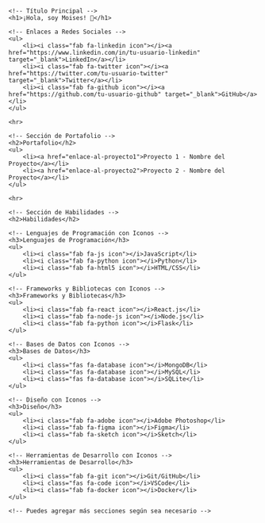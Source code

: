 <!DOCTYPE html>
<html lang="es">
<head>
    <meta charset="UTF-8">
    <meta name="viewport" content="width=device-width, initial-scale=1.0">
    <title>Moises - Portafolio</title>
    <!-- Enlazar con FontAwesome (asegúrate de tener conexión a internet) -->
    <link rel="stylesheet" href="https://cdnjs.cloudflare.com/ajax/libs/font-awesome/5.15.3/css/all.min.css">
    <style>
        /* Estilos adicionales según tus preferencias */
        body {
            font-family: 'Arial', sans-serif;
            margin: 20px;
        }
        h1 {
            color: #3498db;
        }
        h2 {
            color: #2ecc71;
        }
        ul {
            list-style: none;
            padding: 0;
        }
        li {
            margin-bottom: 10px;
        }
        .icon {
            margin-right: 5px;
        }
    </style>
</head>
<body>

    <!-- Título Principal -->
    <h1>¡Hola, soy Moises! 👋</h1>

    <!-- Enlaces a Redes Sociales -->
    <ul>
        <li><i class="fab fa-linkedin icon"></i><a href="https://www.linkedin.com/in/tu-usuario-linkedin" target="_blank">LinkedIn</a></li>
        <li><i class="fab fa-twitter icon"></i><a href="https://twitter.com/tu-usuario-twitter" target="_blank">Twitter</a></li>
        <li><i class="fab fa-github icon"></i><a href="https://github.com/tu-usuario-github" target="_blank">GitHub</a></li>
    </ul>

    <hr>

    <!-- Sección de Portafolio -->
    <h2>Portafolio</h2>
    <ul>
        <li><a href="enlace-al-proyecto1">Proyecto 1 - Nombre del Proyecto</a></li>
        <li><a href="enlace-al-proyecto2">Proyecto 2 - Nombre del Proyecto</a></li>
    </ul>

    <hr>

    <!-- Sección de Habilidades -->
    <h2>Habilidades</h2>

    <!-- Lenguajes de Programación con Iconos -->
    <h3>Lenguajes de Programación</h3>
    <ul>
        <li><i class="fab fa-js icon"></i>JavaScript</li>
        <li><i class="fab fa-python icon"></i>Python</li>
        <li><i class="fab fa-html5 icon"></i>HTML/CSS</li>
    </ul>

    <!-- Frameworks y Bibliotecas con Iconos -->
    <h3>Frameworks y Bibliotecas</h3>
    <ul>
        <li><i class="fab fa-react icon"></i>React.js</li>
        <li><i class="fab fa-node-js icon"></i>Node.js</li>
        <li><i class="fab fa-python icon"></i>Flask</li>
    </ul>

    <!-- Bases de Datos con Iconos -->
    <h3>Bases de Datos</h3>
    <ul>
        <li><i class="fas fa-database icon"></i>MongoDB</li>
        <li><i class="fas fa-database icon"></i>MySQL</li>
        <li><i class="fas fa-database icon"></i>SQLite</li>
    </ul>

    <!-- Diseño con Iconos -->
    <h3>Diseño</h3>
    <ul>
        <li><i class="fab fa-adobe icon"></i>Adobe Photoshop</li>
        <li><i class="fab fa-figma icon"></i>Figma</li>
        <li><i class="fab fa-sketch icon"></i>Sketch</li>
    </ul>

    <!-- Herramientas de Desarrollo con Iconos -->
    <h3>Herramientas de Desarrollo</h3>
    <ul>
        <li><i class="fab fa-git icon"></i>Git/GitHub</li>
        <li><i class="fas fa-code icon"></i>VSCode</li>
        <li><i class="fab fa-docker icon"></i>Docker</li>
    </ul>

    <!-- Puedes agregar más secciones según sea necesario -->

</body>
</html>
